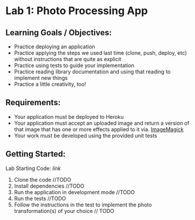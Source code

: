 # Lab 1: Photo Processing App

## Learning Goals / Objectives:

* Practice deploying an application
* Practice applying the steps we used last time (clone, push, deploy, etc) without instructions that are quite as explicit
* Practice using tests to guide your implementation
* Practice reading library documentation and using that reading to implement new things
* Practice a little creativity, too!

## Requirements:

* Your application must be deployed to Heroku
* Your application must accept an uploaded image and return a version of that image that has one or more effects applied to it via. [ImageMagick](https://imagemagick.org/index.php)
* Your work must be developed using the provided unit tests

## Getting Started:

Lab Starting Code: _link_

1. Clone the code //TODO
2. Install dependencies //TODO
3. Run the application in development mode //TODO
4. Run the tests //TODO
5. Follow the instructions in the test to implement the photo transformation(s) of your choice // TODO
